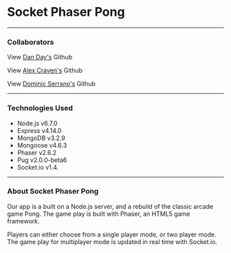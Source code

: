 # Socket Phaser Pong
---

### Collaborators
View [Dan Day's]('https://github.com/danrday') Github


View [Alex Craven's]('https://github.com/wacraven') Github


View [Dominic Serrano's]('https://github.com/DominicSerranoC14') Github

---
### Technologies Used

- Node.js v6.7.0
- Express v4.14.0
- MongoDB v3.2.9
- Mongoose v4.6.3
- Phaser v2.6.2
- Pug v2.0.0-beta6
- Socket.io v1.4.

---
### About Socket Phaser Pong

Our app is a built on a Node.js server, and a rebuild of the classic arcade game Pong.
The game play is built with Phaser, an HTML5 game framework.

Players can either choose from a single player mode, or two player mode. The game play for multiplayer mode is updated in real time with Socket.io.
